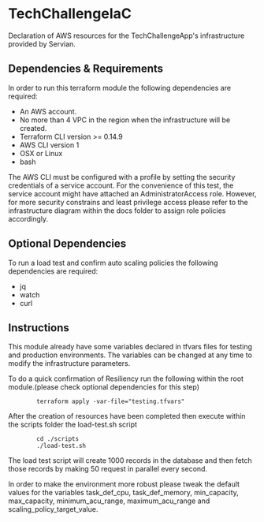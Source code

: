 # TechChallengeIaC
Declaration of AWS resources for the TechChallengeApp's infrastructure provided by Servian.

## Dependencies & Requirements 

In order to run this terraform module the following dependencies are required:

- An AWS account.
- No more than 4 VPC in the region when the infrastructure will be created.
- Terraform CLI version >= 0.14.9
- AWS CLI version 1
- OSX or Linux
- bash

The AWS CLI must be configured with a profile by setting the security credentials  of a service 
account. For the convenience of this test, the service account might have attached an
AdministratorAccess role. However, for more security constrains and least privilege access please
refer to the infrastructure diagram within the docs folder to assign role policies accordingly. 

## Optional Dependencies

To run a load test and confirm auto scaling policies the following dependencies are required: 

- jq
- watch
- curl 

## Instructions

This module already have some variables declared in tfvars files for testing and production environments.
The variables can be changed at any time to modify the infrastructure parameters. 

To do a quick confirmation of Resiliency run the following within the root module.(please check optional 
dependencies for this step)
        
```
        terraform apply -var-file="testing.tfvars"
```

After the creation of resources have been completed then execute within the scripts folder the load-test.sh
script 
        
```
        cd ./scripts
        ./load-test.sh
```

The load test script will create 1000 records in the database and then fetch those records by making 50 request
in parallel every second.

In order to make the environment more robust please tweak the default values for the variables task_def_cpu, 
task_def_memory, min_capacity, max_capacity, minimum_acu_range, maximum_acu_range and scaling_policy_target_value.
